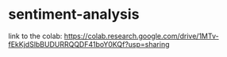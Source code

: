 # sentiment-analysis

link to the colab: https://colab.research.google.com/drive/1MTv-fEkKjdSlbBUDURRQQDF41boY0KQf?usp=sharing
